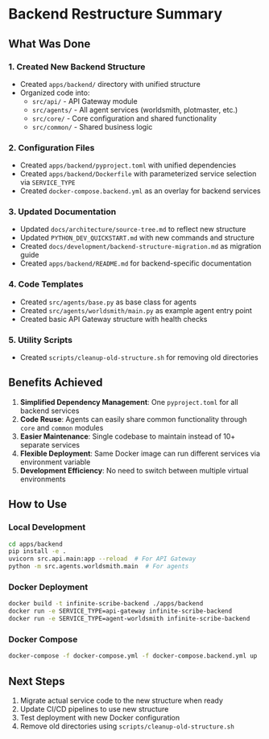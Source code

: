 # Backend Restructure Summary

## What Was Done

### 1. Created New Backend Structure
- Created `apps/backend/` directory with unified structure
- Organized code into:
  - `src/api/` - API Gateway module
  - `src/agents/` - All agent services (worldsmith, plotmaster, etc.)
  - `src/core/` - Core configuration and shared functionality
  - `src/common/` - Shared business logic

### 2. Configuration Files
- Created `apps/backend/pyproject.toml` with unified dependencies
- Created `apps/backend/Dockerfile` with parameterized service selection via `SERVICE_TYPE`
- Created `docker-compose.backend.yml` as an overlay for backend services

### 3. Updated Documentation
- Updated `docs/architecture/source-tree.md` to reflect new structure
- Updated `PYTHON_DEV_QUICKSTART.md` with new commands and structure
- Created `docs/development/backend-structure-migration.md` as migration guide
- Created `apps/backend/README.md` for backend-specific documentation

### 4. Code Templates
- Created `src/agents/base.py` as base class for agents
- Created `src/agents/worldsmith/main.py` as example agent entry point
- Created basic API Gateway structure with health checks

### 5. Utility Scripts
- Created `scripts/cleanup-old-structure.sh` for removing old directories

## Benefits Achieved

1. **Simplified Dependency Management**: One `pyproject.toml` for all backend services
2. **Code Reuse**: Agents can easily share common functionality through `core` and `common` modules
3. **Easier Maintenance**: Single codebase to maintain instead of 10+ separate services
4. **Flexible Deployment**: Same Docker image can run different services via environment variable
5. **Development Efficiency**: No need to switch between multiple virtual environments

## How to Use

### Local Development
```bash
cd apps/backend
pip install -e .
uvicorn src.api.main:app --reload  # For API Gateway
python -m src.agents.worldsmith.main  # For agents
```

### Docker Deployment
```bash
docker build -t infinite-scribe-backend ./apps/backend
docker run -e SERVICE_TYPE=api-gateway infinite-scribe-backend
docker run -e SERVICE_TYPE=agent-worldsmith infinite-scribe-backend
```

### Docker Compose
```bash
docker-compose -f docker-compose.yml -f docker-compose.backend.yml up
```

## Next Steps

1. Migrate actual service code to the new structure when ready
2. Update CI/CD pipelines to use new structure
3. Test deployment with new Docker configuration
4. Remove old directories using `scripts/cleanup-old-structure.sh`